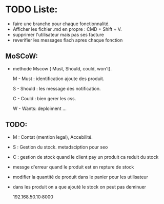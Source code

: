 # TODO Liste:

- faire une branche pour chaque fonctionnalité.
- Afficher les fichier .md en propre : CMD + Shift + V.
- supprimer l'utilisateur mais pas ses facture 
- reverifier les messages flach apres chaque fonction 


## MoSCoW:

- methode Mscow ( Must, Should, could, won't).

   M - Must : identification ajoute des produit.

   S - Should : les message des notification.

   C - Could : bien gerer les css. 

   W - Wants: deploiment ... 

## TODO:
- M : Contat (mention legal), Accebilité.
- S : Gestion du stock. metadsciption pour seo
- C : gestion de stock quand le client pay un produit ca reduit du stock
-  messge d'erreur quand le produit est en repture de stock
- modifier la quantité de produit dans le panier pour les utilisateur
- dans les produit on a que ajouté le stock on peut pas deminuer 

   192.168.50.10:8000